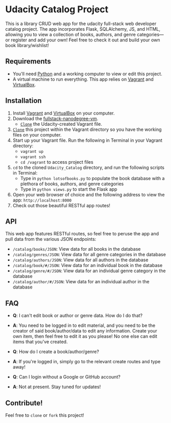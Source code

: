 # Udacity Catalog Project

This is a library CRUD web app for the udacity full-stack web developer catalog project. The app incorporates Flask, SQLAlchemy, JS, and HTML, allowing you to view a collection of books, authors, and genre categories—or register and add your own! Feel free to check it out and build your own book library/wishlist!

## Requirements

* You'll need [Python](https://www.python.org/) and a working computer to view or edit this project.
* A virtual machine to run everything. This app relies on [Vagrant](https://www.vagrantup.com/) and [VirtualBox](https://www.virtualbox.org/).

## Installation

1. Install [Vagrant](https://www.vagrantup.com/) and [VirtualBox](https://www.virtualbox.org/) on your computer.
2. Download the [fullstack-nanodegree-vm](https://github.com/udacity/fullstack-nanodegree-vm).
    * [`Clone`](https://github.com/udacity/fullstack-nanodegree-vm.git) the Udacity-created Vagrant file.
3. [`Clone`](https://github.com/purwin/Udacity_Log_Analysis.git) this project within the Vagrant directory so you have the working files on your computer.
4. Start up your Vagrant file. Run the following in Terminal in your Vagrant directory:
    * `vagrant up`
    * `vagrant ssh`
    * `cd /vagrant` to access project files
5. `cd` to the cloned `Udacity_Catalog` directory, and run the following scripts in Terminal:
    * Type in `python lotsofbooks.py` to populate the book database with a plethora of books, authors, and genre categories
    * Type in `python views.py` to start the Flask app
6. Open your web browser of choice and the following address to view the app: `http://localhost:8000`
7. Check out those beautiful RESTful app routes!

## API

This web app features RESTful routes, so feel free to peruse the app and pull data from the various JSON endpoints:
* `/catalog/books/JSON`: View data for all books in the database
* `/catalog/genres/JSON`: View data for all genre categories in the database
* `/catalog/authors/JSON`: View data for all authors in the database
* `/catalog/book/#/JSON`: View data for an individual book in the database
* `/catalog/genre/#/JSON`: View data for an individual genre category in the database
* `/catalog/author/#/JSON`: View data for an individual author in the database

## FAQ

* **Q**: I can't edit book or author or genre data. How do I do that?
* **A**: You need to be logged in to edit material, and you need to be the creator of said book/author/data to edit any information. Create your own item, then feel free to edit it as you please! No one else can edit items that you've created.

* **Q**: How do I create a book/author/genre?
* **A**: If you're logged in, simply go to the relevant create routes and type away!

* **Q**: Can I login without a Google or GitHub account?
* **A**: Not at present. Stay tuned for updates!

## Contribute!

Feel free to `clone` or `fork` this project!